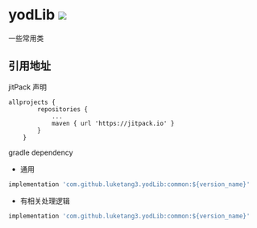 # yodLib [![](https://jitpack.io/v/luketang3/yodLib.svg)](https://jitpack.io/#luketang3/yodLib)
一些常用类

引用地址
----


jitPack 声明

```
allprojects {
		repositories {
			...
			maven { url 'https://jitpack.io' }
		}
	}
```

gradle dependency

-  通用

```groovy
implementation 'com.github.luketang3.yodLib:common:${version_name}'
```

- 有相关处理逻辑

```groovy
implementation 'com.github.luketang3.yodLib:common:${version_name}'
```
